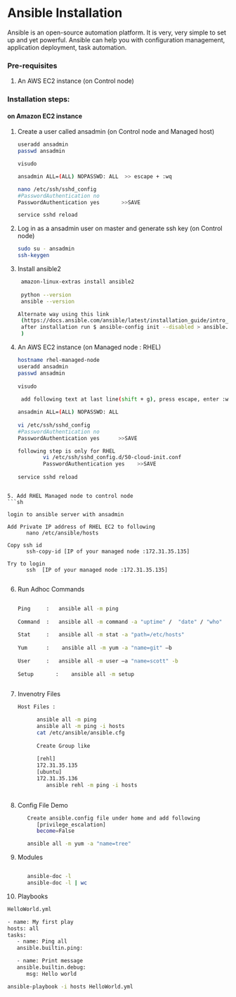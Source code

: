 # Ansible Installation

Ansible is an open-source automation platform. It is very, very simple to set up and yet powerful. Ansible can help you with configuration management, application deployment, task automation.

### Pre-requisites

1. An AWS EC2 instance (on Control node)

### Installation steps:
#### on Amazon EC2 instance

   
1. Create a user called ansadmin (on Control node and Managed host)  
   ```sh
   useradd ansadmin
   passwd ansadmin
   
   visudo
   
   ansadmin ALL=(ALL) NOPASSWD: ALL  >> escape + :wq
   
   nano /etc/ssh/sshd_config
   #PasswordAuthentication no
   PasswordAuthentication yes		>>SAVE
   
   service sshd reload

   
2. Log in as a ansadmin user on master and generate ssh key (on Control node)
   ```sh 
   sudo su - ansadmin
   ssh-keygen
   ```
   
3. Install ansible2
   ```sh
	amazon-linux-extras install ansible2
	
	python --version
	ansible --version

   Alternate way using this link
   	(https://docs.ansible.com/ansible/latest/installation_guide/intro_installation.html#installing-and-upgrading-ansible-with-pip
   	after installation run $ ansible-config init --disabled > ansible.cfg
   	)
   ```

4.	An AWS EC2 instance (on Managed node : RHEL)
	```sh
   	hostname rhel-managed-node
	useradd ansadmin
	passwd ansadmin
	   
	visudo
	   
  	 add following text at last line(shift + g), press escape, enter :wq

	ansadmin ALL=(ALL) NOPASSWD: ALL  
	   
	vi /etc/ssh/sshd_config
	#PasswordAuthentication no
	PasswordAuthentication yes		>>SAVE

   	following step is only for RHEL
      		vi /etc/ssh/sshd_config.d/50-cloud-init.conf
     	 	PasswordAuthentication yes    >>SAVE
       
	service sshd reload

   ```

5. Add RHEL Managed node to control node
   ```sh

   login to ansible server with ansadmin
      
   Add Private IP address of RHEL EC2 to following
         nano /etc/ansible/hosts

   Copy ssh id
         ssh-copy-id [IP of your managed node :172.31.35.135]

   Try to login
         ssh  [IP of your managed node :172.31.35.135]


   ```
6. Run Adhoc Commands
   ```sh
      
   Ping		:	ansible all -m ping
      
   Command	:	ansible all -m command -a "uptime" /  "date" / "who"
      
   Stat		:	ansible all -m stat -a "path=/etc/hosts"
      
   Yum		:	 ansible all -m yum -a "name=git" –b
      
   User		:	ansible all -m user –a "name=scott" -b
      
   Setup	   :	ansible all -m setup  
      

   ```

7. Invenotry Files
   ```sh
   Host Files :

         ansible all -m ping
         ansible all -m ping -i hosts
         cat /etc/ansible/ansible.cfg
            
         Create Group like
         
         [rehl]
         172.31.35.135
         [ubuntu]
         172.31.35.136
            ansible rehl -m ping -i hosts 
      

   ```

8. Config File Demo
   ```sh
      Create ansible.config file under home and add following
         [privilege_escalation]
         become=False

      ansible all -m yum -a "name=tree"


   ```

9. Modules
   ```sh

      ansible-doc -l 
      ansible-doc -l | wc

   ```

10. Playbooks
   ```sh
   HelloWorld.yml

   - name: My first play
   hosts: all
   tasks:
      - name: Ping all
      ansible.builtin.ping:

      - name: Print message
      ansible.builtin.debug:
         msg: Hello world

   ansible-playbook -i hosts HelloWorld.yml
   
   ```
